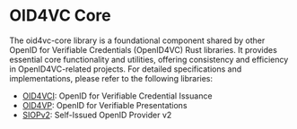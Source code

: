 # OID4VC Core
The oid4vc-core library is a foundational component shared by other OpenID for Verifiable Credentials (OpenID4VC) Rust libraries. It provides essential core functionality and utilities, offering consistency and efficiency in OpenID4VC-related projects. For detailed specifications and implementations, please refer to the following libraries:
* [OID4VCI](oid4vci): OpenID for Verifiable Credential Issuance
* [OID4VP](oid4vp): OpenID for Verifiable Presentations
* [SIOPv2](siopv2): Self-Issued OpenID Provider v2

